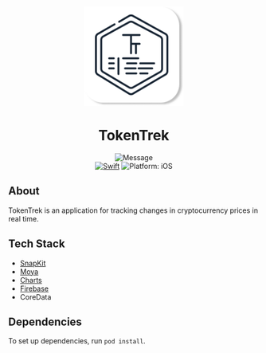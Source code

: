 <p align="center">
  <img src="rm-resources/icon.png" alt="TokenTrek" height="200" width="200">
</p>

<h1 align="center">TokenTrek</h1>

<p align="center">
<img src="https://img.shields.io/badge/Project%20for%20practice%20in%20Tinkoff-gray" alt="Message"><br>
<a href="https://developer.apple.com/swift/"><img src="https://img.shields.io/badge/Swift-5.8-orange.svg?style=flat" alt="Swift"/></a>
<img src="https://img.shields.io/badge/Platform-iOS%2014.0+-blue.svg" alt="Platform: iOS">
</p>

<h2>About</h2>

TokenTrek is an application for tracking changes in cryptocurrency prices in real time.

<h2>Tech Stack</h2>

<ul>
  <a href="https://github.com/SnapKit/SnapKit"><li>SnapKit</li></a>
  <a href="https://github.com/Moya/Moya"><li>Moya</li></a>
  <a href="https://github.com/danielgindi/Charts"><li>Charts</li></a>
  <a href="https://firebase.google.com"><li>Firebase</li></a>
  <li>CoreData</li>
</ul>

<h2>Dependencies</h2>

To set up dependencies, run `pod install`.
